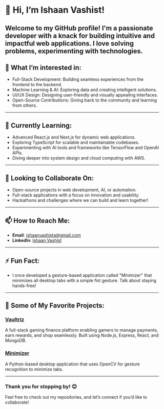 # 👋 Hi, I’m Ishaan Vashist! 

Welcome to my GitHub profile! I'm a passionate developer with a knack for building intuitive and impactful web applications. I love solving problems, experimenting with technologies.
---

## 👀 What I’m interested in:
- Full-Stack Development: Building seamless experiences from the frontend to the backend.
- Machine Learning & AI: Exploring data and creating intelligent solutions.
- UI/UX Design: Designing user-friendly and visually appealing interfaces.
- Open-Source Contributions: Giving back to the community and learning from others.

---

## 🌱 Currently Learning:
- Advanced React.js and Next.js for dynamic web applications.
- Exploring TypeScript for scalable and maintainable codebases.
- Experimenting with AI tools and frameworks like TensorFlow and OpenAI APIs.
- Diving deeper into system design and cloud computing with AWS.

---

## 💞️ Looking to Collaborate On:
- Open-source projects in web development, AI, or automation.
- Full-stack applications with a focus on innovation and usability.
- Hackathons and challenges where we can build and learn together!

---

## 📫 How to Reach Me:
- **Email**: ishaanvashista@gmail.com
- **LinkedIn**: [Ishaan Vashist](https://www.linkedin.com/in/ishaan-vashist-94b2b0167/)


---

## ⚡ Fun Fact:
- I once developed a gesture-based application called "Minimizer" that minimizes all desktop tabs with a simple fist gesture. Talk about staying hands-free!

---

## 🌟 Some of My Favorite Projects:
### [Vaultriz](hhttps://vaultriz-frontend.vercel.app/)
A full-stack gaming finance platform enabling gamers to manage payments, earn rewards, and shop seamlessly. Built using Node.js, Express, React, and MongoDB.

### [Minimizer](https://github.com/ishaan-vashist/minimizer)
A Python-based desktop application that uses OpenCV for gesture recognition to minimize tabs.

---

### Thank you for stopping by! 😊
Feel free to check out my repositories, and let’s connect if you’d like to collaborate!
